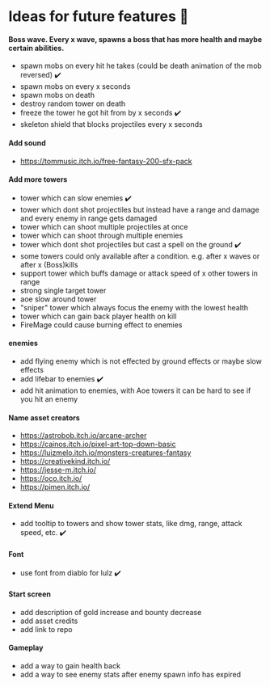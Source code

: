# Ideas for future features :100:

#### Boss wave. Every x wave, spawns a boss that has more health and maybe certain abilities.

- spawn mobs on every hit he takes (could be death animation of the mob reversed) :heavy_check_mark:
- spawn mobs on every x seconds
- spawn mobs on death
- destroy random tower on death
- freeze the tower he got hit from by x seconds :heavy_check_mark:
- skeleton shield that blocks projectiles every x seconds

#### Add sound

- https://tommusic.itch.io/free-fantasy-200-sfx-pack

#### Add more towers

- tower which can slow enemies :heavy_check_mark:
- tower which dont shot projectiles but instead have a range and damage and every enemy in range gets damaged
- tower which can shoot multiple projectiles at once
- tower which can shoot through multiple enemies
- tower which dont shot projectiles but cast a spell on the ground :heavy_check_mark:
- some towers could only available after a condition. e.g. after x waves or after x (Boss)kills
- support tower which buffs damage or attack speed of x other towers in range
- strong single target tower
- aoe slow around tower
- "sniper" tower which always focus the enemy with the lowest health
- tower which can gain back player health on kill
- FireMage could cause burning effect to enemies

#### enemies

- add flying enemy which is not effected by ground effects or maybe slow effects
- add lifebar to enemies :heavy_check_mark:
- add hit animation to enemies, with Aoe towers it can be hard to see if you hit an enemy

#### Name asset creators

- https://astrobob.itch.io/arcane-archer
- https://cainos.itch.io/pixel-art-top-down-basic
- https://luizmelo.itch.io/monsters-creatures-fantasy
- https://creativekind.itch.io/
- https://jesse-m.itch.io/
- https://oco.itch.io/
- https://pimen.itch.io/

#### Extend Menu

- add tooltip to towers and show tower stats, like dmg, range, attack speed, etc. :heavy_check_mark:

#### Font

- use font from diablo for lulz :heavy_check_mark:

#### Start screen

- add description of gold increase and bounty decrease
- add asset credits
- add link to repo

#### Gameplay

- add a way to gain health back
- add a way to see enemy stats after enemy spawn info has expired
